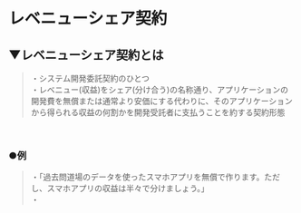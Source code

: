 # レベニューシェア契約

## ▼レベニューシェア契約とは
>・システム開発委託契約のひとつ<br>
>・レベニュー(収益)をシェア(分け合う)の名称通り、アプリケーションの開発費を無償または通常より安価にする代わりに、そのアプリケーションから得られる収益の何割かを開発受託者に支払うことを約する契約形態<br>
<br>

### ●例
>・「過去問道場のデータを使ったスマホアプリを無償で作ります。ただし、スマホアプリの収益は半々で分けましょう。」<br>
>・<br>
<br>
